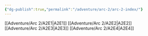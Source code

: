 ```yaml
---
{"dg-publish":true,"permalink":"/adventure/arc-2/arc-2-index/"}
---
```


[[Adventure/Arc 2/A2E1\|A2E1]]
[[Adventure/Arc 2/A2E2\|A2E2]]
[[Adventure/Arc 2/A2E3\|A2E3]]
[[Adventure/Arc 2/A2E4\|A2E4]]